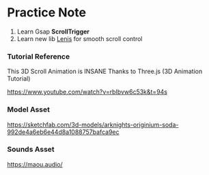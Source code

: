 # Practice Note

1. Learn Gsap **ScrollTrigger**
2. Learn new lib [Lenis](https://lenis.darkroom.engineering/) for smooth scroll control

### Tutorial Reference

This 3D Scroll Animation is INSANE Thanks to Three.js (3D Animation Tutorial)

https://www.youtube.com/watch?v=rbIbvw6c53k&t=94s

### Model Asset

https://sketchfab.com/3d-models/arknights-originium-soda-992de4a6eb6e44d8a1088757bafca9ec

### Sounds Asset

https://maou.audio/
